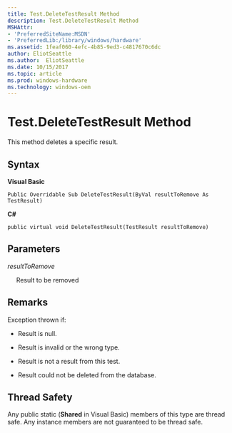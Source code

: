 ```yaml
---
title: Test.DeleteTestResult Method
description: Test.DeleteTestResult Method
MSHAttr:
- 'PreferredSiteName:MSDN'
- 'PreferredLib:/library/windows/hardware'
ms.assetid: 1feaf060-4efc-4b85-9ed3-c4817670c6dc
author: EliotSeattle
ms.author:  EliotSeattle
ms.date: 10/15/2017
ms.topic: article
ms.prod: windows-hardware
ms.technology: windows-oem
---
```


# Test.DeleteTestResult Method


This method deletes a specific result.

## <span id="Syntax"></span><span id="syntax"></span><span id="SYNTAX"></span>Syntax


**Visual Basic**

`Public Overridable Sub DeleteTestResult(ByVal resultToRemove As TestResult)`

**C#**

`public virtual void DeleteTestResult(TestResult resultToRemove)`

## <span id="Parameters"></span><span id="parameters"></span><span id="PARAMETERS"></span>Parameters


*resultToRemove*

     Result to be removed

## <span id="Remarks"></span><span id="remarks"></span><span id="REMARKS"></span>Remarks


Exception thrown if:

-   Result is null.

-   Result is invalid or the wrong type.

-   Result is not a result from this test.

-   Result could not be deleted from the database.

## <span id="Thread_Safety"></span><span id="thread_safety"></span><span id="THREAD_SAFETY"></span>Thread Safety


Any public static (**Shared** in Visual Basic) members of this type are thread safe. Any instance members are not guaranteed to be thread safe.

 

 






